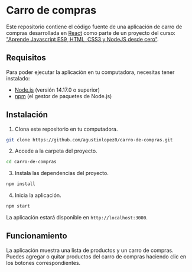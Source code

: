 # Carro de compras

Este repositorio contiene el código fuente de una aplicación de carro de compras desarrollada en [React](https://reactjs.org/) como parte de un proyecto del curso: ["Aprende Javascript ES9, HTML, CSS3 y NodeJS desde cero"](https://www.udemy.com/course/aprende-javascript-es9-html-css3-y-nodejs-desde-cero/).

## Requisitos

Para poder ejecutar la aplicación en tu computadora, necesitas tener instalado:

- [Node.js](https://nodejs.org/en/) (versión 14.17.0 o superior)
- [npm](https://www.npmjs.com/) (el gestor de paquetes de Node.js)

## Instalación

1. Clona este repositorio en tu computadora.


```bash
git clone https://github.com/agustinlopez0/carro-de-compras.git
```


2. Accede a la carpeta del proyecto.

```bash
cd carro-de-compras
```


3. Instala las dependencias del proyecto.

```bash
npm install
```


4. Inicia la aplicación.

```bash
npm start
```


La aplicación estará disponible en `http://localhost:3000`.

## Funcionamiento

La aplicación muestra una lista de productos y un carro de compras. Puedes agregar o quitar productos del carro de compras haciendo clic en los botones correspondientes.



